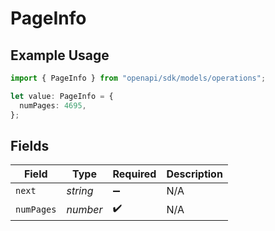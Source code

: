 # PageInfo

## Example Usage

```typescript
import { PageInfo } from "openapi/sdk/models/operations";

let value: PageInfo = {
  numPages: 4695,
};
```

## Fields

| Field              | Type               | Required           | Description        |
| ------------------ | ------------------ | ------------------ | ------------------ |
| `next`             | *string*           | :heavy_minus_sign: | N/A                |
| `numPages`         | *number*           | :heavy_check_mark: | N/A                |